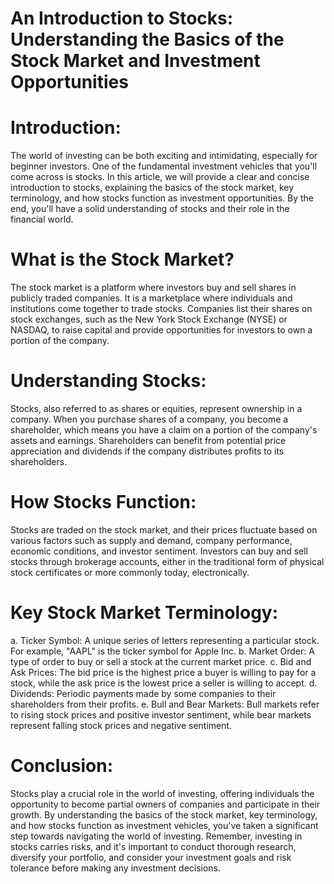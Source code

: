 # An Introduction to Stocks: Understanding the Basics of the Stock Market and Investment Opportunities

# Introduction:

The world of investing can be both exciting and intimidating, especially for beginner investors. One of the fundamental investment vehicles that you'll come across is stocks. In this article, we will provide a clear and concise introduction to stocks, explaining the basics of the stock market, key terminology, and how stocks function as investment opportunities. By the end, you'll have a solid understanding of stocks and their role in the financial world.

# What is the Stock Market?

The stock market is a platform where investors buy and sell shares in publicly traded companies. It is a marketplace where individuals and institutions come together to trade stocks. Companies list their shares on stock exchanges, such as the New York Stock Exchange (NYSE) or NASDAQ, to raise capital and provide opportunities for investors to own a portion of the company.

# Understanding Stocks:

Stocks, also referred to as shares or equities, represent ownership in a company. When you purchase shares of a company, you become a shareholder, which means you have a claim on a portion of the company's assets and earnings. Shareholders can benefit from potential price appreciation and dividends if the company distributes profits to its shareholders.

# How Stocks Function:

Stocks are traded on the stock market, and their prices fluctuate based on various factors such as supply and demand, company performance, economic conditions, and investor sentiment. Investors can buy and sell stocks through brokerage accounts, either in the traditional form of physical stock certificates or more commonly today, electronically.

# Key Stock Market Terminology:

a. Ticker Symbol: A unique series of letters representing a particular stock. For example, "AAPL" is the ticker symbol for Apple Inc.
b. Market Order: A type of order to buy or sell a stock at the current market price.
c. Bid and Ask Prices: The bid price is the highest price a buyer is willing to pay for a stock, while the ask price is the lowest price a seller is willing to accept.
d. Dividends: Periodic payments made by some companies to their shareholders from their profits.
e. Bull and Bear Markets: Bull markets refer to rising stock prices and positive investor sentiment, while bear markets represent falling stock prices and negative sentiment.

# Conclusion:

Stocks play a crucial role in the world of investing, offering individuals the opportunity to become partial owners of companies and participate in their growth. By understanding the basics of the stock market, key terminology, and how stocks function as investment vehicles, you've taken a significant step towards navigating the world of investing. Remember, investing in stocks carries risks, and it's important to conduct thorough research, diversify your portfolio, and consider your investment goals and risk tolerance before making any investment decisions.
